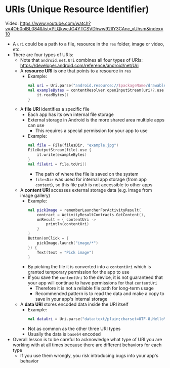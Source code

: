 # URIs (Unique Resource Identifier)
Video: https://www.youtube.com/watch?v=4Ob0plBL084&list=PLQkwcJG4YTCSVDhww92llY3CAnc_vUhsm&index=10
- A `uri` could be a path to a file, resource in the `res` folder, image or video, etc.
- There are four types of URIs:
	- Note that `android.net.Uri` combines all four types of URIs: https://developer.android.com/reference/android/net/Uri
	- A **resource URI** is one that points to a resource in `res`
		- Example: 
		  ```kotlin
		  val uri = Uri.parse("android.resource://$packageName/drawable/example")
		  val exampleBytes = contentResolver.openInputStream(uri)?.use { 
			  it.readBytes() 
		  }
			```
	- A **file URI** identifies a specific file
		- Each app has its own internal file storage
		- External storage in Android is the more shared area multiple apps can use
			- This requires a special permission for your app to use
		- Example: 
		  ```kotlin
		  val file = File(filesDir, "example.jpg")
		  FileOutputStream(file).use { 
			  it.write(exampleBytes)
		  }
		  val fileUri = file.toUri()
			```
			- The path of where the file is saved on the system
			- `filesDir` was used for internal app storage (from app `context`), so this file path is not accessible to other apps
	- A **content URI** accesses external storage data (e.g. image from image gallery)
		- Example: 
		  ```kotlin
		  val pickImage = rememberLauncherForActivityResult(
			  contract = ActivityResultContracts.GetContent(),
			  onResult = { contentUri ->
				  println(contentUri)
			  }
		  )
		  Button(onClick = {
			  pickImage.launch("image/*")
		  }) {
			  Text(text = "Pick image")
		  }
			```
		- By picking the file it is converted into a `contentUri` which is granted temporary permission for the app to use
		- If you save the `contentUri` to the device, it is not guaranteed that your app will continue to have permissions for that `contentUri`
			- Therefore it is not a reliable file path for long-term usage
			- Recommended pattern is to read the data and make a copy to save in your app's internal storage
	- A **data URI** stores encoded data inside the URI itself
		- Example:
		  ```kotlin
		  val dataUri = Uri.parse("data:text/plain;charset=UTF-8,Hello%20World")
			```
		- Not as common as the other three URI types
		- Usually the data is `base64` encoded
- Overall lesson is to be careful to acknowledge what type of URI you are working with at all times because there are different behaviors for each type
	- If you use them wrongly, you risk introducing bugs into your app's behavior
